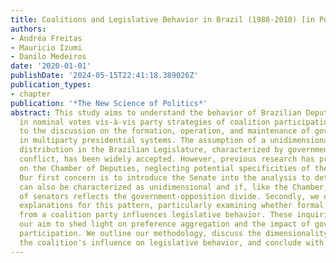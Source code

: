```yaml
---
title: Coalitions and Legislative Behavior in Brazil (1988‑2010) [in Portuguese]
authors:
- Andréa Freitas
- Mauricio Izumi
- Danilo Medeiros
date: '2020-01-01'
publishDate: '2024-05-15T22:41:18.389026Z'
publication_types:
- chapter
publication: '*The New Science of Politics*'
abstract: This study aims to understand the behavior of Brazilian Deputies and Senators
  in nominal votes vis-à-vis party strategies of coalition participation. We contribute
  to the discussion on the formation, operation, and maintenance of government coalitions
  in multiparty presidential systems. The assumption of a unidimensional preference
  distribution in the Brazilian Legislature, characterized by government-opposition
  conflict, has been widely accepted. However, previous research has primarily focused
  on the Chamber of Deputies, neglecting potential specificities of the Federal Senate.
  Our first concern is to introduce the Senate into the analysis to determine if it
  can also be characterized as unidimensional and if, like the Chamber, the distribution
  of senators reflects the government-opposition divide. Secondly, we explore the
  explanations for this pattern, particularly examining whether formal entry or exit
  from a coalition party influences legislative behavior. These inquiries underscore
  our aim to shed light on preference aggregation and the impact of government coalition
  participation. We outline our methodology, discuss the dimensionality issue, evaluate
  the coalition's influence on legislative behavior, and conclude with final remarks.
---
```

